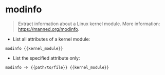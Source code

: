 # modinfo

> Extract information about a Linux kernel module.
> More information: <https://manned.org/modinfo>.

- List all attributes of a kernel module:

`modinfo {{kernel_module}}`

- List the specified attribute only:

`modinfo -F {{path/to/file}} {{kernel_module}}`
